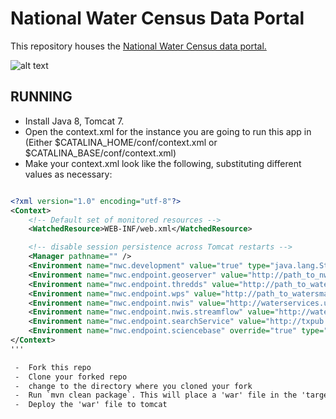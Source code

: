 # National Water Census Data Portal

This repository houses the [National Water Census data portal.](http://cida.usgs.gov/nwc)

![alt text](http://cida.usgs.gov/nwc/img/workflow/originals/watershed.svg "National Water Census Data Portal")

## RUNNING 
 -  Install Java 8, Tomcat 7.
 -  Open the context.xml for the instance you are going to run this app in (Either $CATALINA_HOME/conf/context.xml or $CATALINA_BASE/conf/context.xml)
 -  Make your context.xml look like the following, substituting different values as necessary:

```xml

<?xml version="1.0" encoding="utf-8"?>
<Context>
    <!-- Default set of monitored resources -->
    <WatchedResource>WEB-INF/web.xml</WatchedResource>

    <!-- disable session persistence across Tomcat restarts -->
    <Manager pathname="" />
	<Environment name="nwc.development" value="true" type="java.lang.String" override="true"/>
	<Environment name="nwc.endpoint.geoserver" value="http://path_to_nwc_geoserver" type="java.lang.String" override="true"/>
    <Environment name="nwc.endpoint.thredds" value="http://path_to_watersmart_thredds_server" type="java.lang.String" override="true"/>
    <Environment name="nwc.endpoint.wps" value="http://path_to_watersmart_wps_process_service" type="java.lang.String" override="true"/>
    <Environment name="nwc.endpoint.nwis" value="http://waterservices.usgs.gov/nwis/site/" type="java.lang.String" override="true"/>
	<Environment name="nwc.endpoint.nwis.streamflow" value="http://waterservices.usgs.gov/nwis/dv/" type="java.lang.String" override="true"/>
	<Environment name="nwc.endpoint.searchService" value="http://txpub.usgs.gov/DSS/search_api/1.0/dataService/dataService.ashx/search" type="java.lang.String" override="true"/>
    <Environment name="nwc.endpoint.sciencebase" override="true" type="java.lang.String" value="https://www.sciencebase.gov"/>
</Context>
'''

 -  Fork this repo
 -  Clone your forked repo
 -  change to the directory where you cloned your fork 
 -  Run `mvn clean package`. This will place a 'war' file in the 'target' directory
 -  Deploy the 'war' file to tomcat
